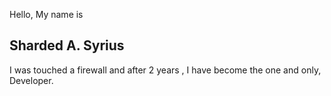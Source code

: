 Hello, My name is 
## Sharded A. Syrius

I was touched a firewall and after 2 years , I have become the one and only, Developer.
